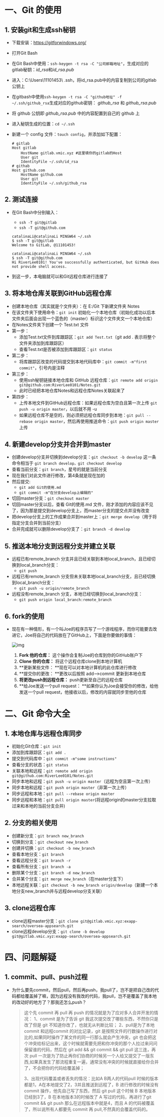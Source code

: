 # 一、Git 的使用

## 1. 安装git和生成ssh秘钥

- 下载安装：<https://gitforwindows.org/>

- 打开Git Bash

- 在Git Bash中使用：`ssh-keygen -t rsa -C "公司邮箱地址"`，生成对应的gitlab秘钥：*id_rsa*和*id_rsa.pub*

- 进入：C:\Users\11101453\ .ssh，将id_rsa.pub中的内容复制到公司的gitlab公钥上

- 在gitbash中使用`ssh-keygen -t rsa -C "github地址" -f ~/.ssh/github_rsa`生成对应的github密钥： *github_rsa* 和 *github_rsa.pub*

- 将 github 公钥即 *github_rsa.pub* 中的内容配置到自己的 github 上

- 进入秘钥生成的位置：`cd ~/.ssh`

- 新建一个 config 文件：`touch config`，并添加如下配置：

  ```config
  # gitlab
  Host gitlab
      HostName gitlab.vmic.xyz #这里填你的gitlab的Host
      User git
      IdentityFile ~/.ssh/id_rsa
  # githab
  Host github.com
      HostName github.com
      User git
      IdentityFile ~/.ssh/github_rsa
  ```



## 2. 测试连接

- 在Git Bash中分别输入：

  - `ssh -T git@gitlab`
  - `ssh -T git@github.com`

  ```
  catalinaLi@catalinaLi MINGW64 ~/.ssh
  $ ssh -T git@gitlab
  Welcome to GitLab, @11101453!
  
  catalinaLi@catalinaLi MINGW64 ~/.ssh
  $ ssh -T git@github.com
  Hi RiverLee0101! You've successfully authenticated, but GitHub does not provide shell access.
  ```

- 到这一步，本电脑就可以和Git远程仓库进行连接了



## 3. 将本地仓库关联到GitHub远程仓库

- 创建本地仓库（其实就是个文件夹）：在 E:/Git 下新建文件夹 Notes
- 在该文件夹下使用命令：`git init` 初始化一个本地仓库（初始化成功以后本文件夹后面会出现一个蓝色的（master）标识这个文件夹文一个本地仓库）
- 在Notes文件夹下创建一个 Test.txt 文件
- 第一步：
  - 添加Test.txt文件到库跟踪区：`git add Test.txt`（git add . 表示将整个文件夹添加到库跟踪区）
  - 查看Test.txt是否被添加到库跟踪区：`git status`
- 第二步：
  - 将库跟踪区改变的代码提交到本地代码库中：`git commit -m"first commit"`，引号内是注释
- 第三步：
  - 使用ssh秘钥链接本地仓库和 GitHub 远程仓库：`git remote add origin  git@github.com:RiverLee0101/Notes.git`
  - 此时已经把本地仓库Notes和远程仓库Notes关联起来了
- 第四步：
  - 上传本地文件到GitHub远程仓库：如果远程仓库为空白且第一次上传 `git push -u origin master`，以后就不用 -u
  - 如果远程仓库不是空的，则必须把远程仓库同步到本地：`git pull --rebase origin master`，然后再使用推送命令：`git push origin master` 上传



## 4. 新建develop分支并合并到master

- 创建develop分支并切换到develop分支：`git checkout -b develop` 这一条命令相当于 `git branch develop，git checkout develop`
- 查看当前分支：`git branch`，星号的就是当前分支
- 现在我们对此文件进行修改，第4条就是现在加的
- 然后提交:
  - `git add Git的使用.md`
  - `git commit -m"在分支develop上编辑的"`
- 切回master分支：`git checkout master`
- 切回master分支以后，查看 Git的使用.md 文件，刚才添加的内容应该不见了，因为那是提交到develop分支上，而master分支的提交点并没有改变
- 把develop分支上的工作成果合并到master上：`git merge develop`（用于将指定分支合并到当前分支）
- 合并完成就可以删除develop分支了：`git branch -d develop`



## 5. 推送本地分支到远程分支并建立关联

- 远程已有remote_branch 分支并且已经关联到本地local_branch，且已经切换到local_branch分支：
  - `git push`
- 远程已有remote_branch 分支但未关联本地local_branch分支，且已经切换到local_branch分支：
  - `git push -u origin/remote_branch`
- 远程没有remote_branch 分支，本地已经切换到local_branch分支：
  - `git push origin local_branch:remote_branch`



## 6. fork的使用

- 现在有一种情形，有一个叫Joe的程序员写了一个游戏程序，而你可能要去改进它，Joe将自己的代码放在了GitHub上，下面是你要做的事情：

  ![img](https://images2015.cnblogs.com/blog/736876/201704/736876-20170415203200580-1160875629.png)

  1. **Fork 他的仓库：** 这个操作会复制Joe的仓库到你的GitHub账户下
  2. **Clone 你的仓库：** 将这个远程仓库clone到本地计算机
  3. **更新某些文件： **现在可以对本地计算机的此仓库进行修改
  4. **提交你的更改： **更改以后按照 add-->commit 更新到本地仓库
  5. **将更改push到远程仓库：** push更新至自己的远程仓库
  6. **给Joe发送一个pull request： **如果你认为Joe会接受你的修改，给他发送一个pull request，他接收以后，修改的内容就同步至他的仓库



# 二、Git 命令大全

## 1. 本地仓库与远程仓库同步

- 初始化Git仓库：`git init`
- 添加到库跟踪区：`git add .`
- 提交到代码库中：`git commit -m"some instructions"`
- 查看分支的状态：`git status`
- 关联本地和远程：`git remote add origin  git@github.com:RiverLee0101/Notes.git`
- 同步本地和远程：`git push -u origin master`（远程为空且第一次上传）
- 同步本地和远程：`git push origin master`（非第一次上传）
- 同步远程和本地：`git pull --rebase origin master`
- 同步远程和本地：`git pull origin master`(将远程origin的master分支拉取过来和本地的当前分支合并)



## 2. 分支的相关使用

- 创建新分支：`git branch new_branch`
- 切换到分支：`git checkout new_branch`
- 创建并切换：`git checkout -b new_branch`
- 查看本地分支：`git branch`
- 查看远程分支：`git branch -r`
- 查看所有分支：`git branch -a`
- 删除某个分支：`git branch -d new_branch`
- 合并某个分支：`git merge new_branch`（在master分支下）
- 本地远程关联：`git checkout -b new_branch origin/develop`（新建一个本地分支new_branch并与远程develop分支关联）



## 3. clone远程仓库

- clone远程master分支：`git clone git@gitlab.vmic.xyz:exapp-search/oversea-appsearch.git`
- clone远程develop分支：`git clone -b develop git@gitlab.vmic.xyz:exapp-search/oversea-appsearch.git`



# 四、问题解疑

## 1. commit、pull、push过程

- 为什么要先commit，然后pull，然后再push，我pull了，岂不是把自己改的代码都给覆盖掉了嘛，因为远程没有我改的代码，我pull，岂不是覆盖了我本地的改动好的地方了？那我还怎么push？

  > 这个先 commit 再 pull 再 push 的情况就是为了应对多人合并开发的情况：
  > 1、commit 是为了告诉 git 我这次提交改了哪些东西，不然你只是改了但是 git 不知道你改了，也就无从判断比较；
  > 2、pull是为了本地 commit 和远程commit 的对比记录，git 是按照文件的行数操作进行对比的,如果同时操作了某文件的同一行那么就会产生冲突，git 也会把这个冲突给标记出来，这个时候就需要先把和你冲突的那个人拉过来问问保留谁的代码，然后在 git add && git commit && git pull 这三连，再次 pull 一次是为了防止再你们协商的时候另一个人给又提交了一版东西,如果真发生了那流程重复一遍，通常没有冲突的时候就直接给你合并了，不会把你的代码给覆盖掉；
  >
  > 3、出现代码覆盖或者丢失的情况：比如A B两人的代码pull 时候的版本都是1，A在本地提交了2，3并且推送到远程了，B 进行修改的时候没有commit 操作，他先自己写了东西，然后 git pull 这个时候 B 本地版本已经到3了，B 在本地版本3的时候改了 A 写过的代码，再进行了git commit && git push 那么在远程版本中就是4，而且 A 的代码被覆盖了，所以说所有人都要先 commit 再 pull,不然真的会覆盖代码的。